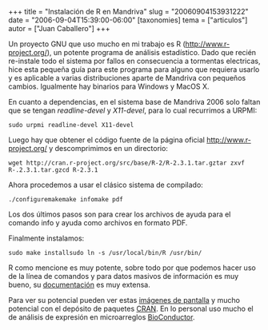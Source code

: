 +++
title = "Instalación de R en Mandriva"
slug = "20060904153931222"
date = "2006-09-04T15:39:00-06:00"
[taxonomies]
tema = ["articulos"]
autor = ["Juan Caballero"]
+++

Un proyecto GNU que uso mucho en mi trabajo es R
(http://www.r-project.org/), un potente programa de análisis
estadístico. Dado que recién re-instale todo el sistema por fallos en
consecuencia a tormentas electricas, hice esta pequeña guía para este
programa para alguno que requiera usarlo y es aplicable a varias
distribuciones aparte de Mandriva con pequeños cambios. Igualmente hay
binarios para Windows y MacOS X.

<!-- more -->
En cuanto a dependencias, en el sistema base de Mandriva 2006 solo
faltan que se tengan *readline-devel* y *X11-devel*, para lo cual
recurrimos a URPMI:

`sudo urpmi readline-devel X11-devel`

Luego hay que obtener el código fuente de la página oficial
http://www.r-project.org/ y descomprimimos en un directorio:

`wget http://cran.r-project.org/src/base/R-2/R-2.3.1.tar.gztar zxvf R-.2.3.1.tar.gzcd R-2.3.1`

Ahora procedemos a usar el clásico sistema de compilado:

`./configuremakemake infomake pdf`

Los dos últimos pasos son para crear los archivos de ayuda para el
comando info y ayuda como archivos en formato PDF.

Finalmente instalamos:

`sudo make installsudo ln -s /usr/local/bin/R /usr/bin/`

R como mencione es muy potente, sobre todo por que podemos hacer uso de
la línea de comandos y para datos masivos de información es muy bueno,
su [documentación](http://cran.r-project.org/manuals.html) es muy
extensa.

Para ver su potencial pueden ver estas [imágenes de
pantalla](http://www.r-project.org/screenshots/screenshots.html) y mucho
potencial con el depósito de paquetes
[CRAN](http://cran.r-project.org/). En lo personal uso mucho el de
análisis de expresión en microarreglos
[BioConductor](http://www.bioconductor.org/).
